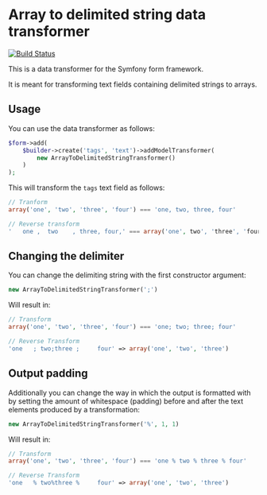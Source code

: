 Array to delimited string data transformer
==========================================

[![Build Status](https://travis-ci.org/dantleech/symfony-form-array-to-delimited-string-transformer.svg)](https://travis-ci.org/dantleech/symfony-form-array-to-delimited-string-transformer)

This is a data transformer for the Symfony form framework.

It is meant for transforming text fields containing delimited strings to
arrays.

Usage
-----

You can use the data transformer as follows:

````php
$form->add(
    $builder->create('tags', 'text')->addModelTransformer(
        new ArrayToDelimitedStringTransformer()
    )
);
````

This will transform the ``tags`` text field as follows:

````php
// Tranform
array('one', 'two', 'three', 'four') === 'one, two, three, four'

// Reverse transform
'   one ,  two    , three, four,' === array('one', two', 'three', 'four')
````

Changing the delimiter
----------------------

You can change the delimiting string with the first constructor argument:

````php
new ArrayToDelimitedStringTransformer(';')
````

Will result in:

````php
// Transform
array('one', 'two', 'three', 'four') === 'one; two; three; four'

// Reverse Transform
'one   ; two;three ;     four' => array('one', 'two', 'three')
````

Output padding
--------------

Additionally you can change the way in which the output is formatted with
by setting the amount of whitespace (padding) before and after the text
elements produced by a transformation:

````php
new ArrayToDelimitedStringTransformer('%', 1, 1)
````

Will result in:

````php
// Transform
array('one', 'two', 'three', 'four') === 'one % two % three % four'

// Reverse Transform
'one   % two%three %     four' => array('one', 'two', 'three')
````
